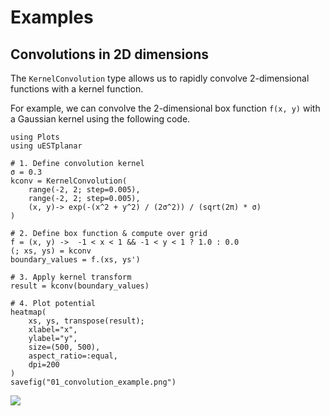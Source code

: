 # Examples

## Convolutions in 2D dimensions

The `KernelConvolution` type allows us to rapidly convolve 2-dimensional 
functions with a kernel function. 

For example, we can convolve the 2-dimensional box function ``f(x, y)`` with a
Gaussian kernel using the following code.

```@example
using Plots
using uESTplanar

# 1. Define convolution kernel
σ = 0.3
kconv = KernelConvolution(
    range(-2, 2; step=0.005),
    range(-2, 2; step=0.005),
    (x, y)-> exp(-(x^2 + y^2) / (2σ^2)) / (sqrt(2π) * σ)
)

# 2. Define box function & compute over grid
f = (x, y) ->  -1 < x < 1 && -1 < y < 1 ? 1.0 : 0.0
(; xs, ys) = kconv
boundary_values = f.(xs, ys')

# 3. Apply kernel transform
result = kconv(boundary_values)

# 4. Plot potential
heatmap(
    xs, ys, transpose(result);
    xlabel="x",
    ylabel="y",
    size=(500, 500),
    aspect_ratio=:equal,
    dpi=200
)
savefig("01_convolution_example.png")
```

![](01_convolution_example.png)